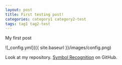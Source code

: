 ```yaml
---
layout: post
title: First testing post!
categories: category1 category2-test
tags: tag1 tag2-test
---
```


My first post

![_config.yml]({{ site.baseurl }}/images/config.png)

Look at my repository. [Symbol Recognition](https://github.com/Krzyrok/SymbolRecognition) on GitHub.
